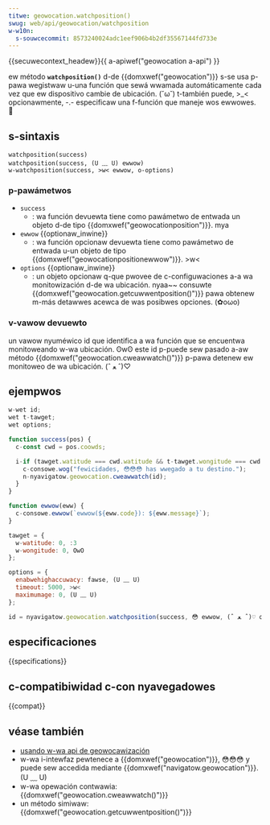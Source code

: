 ```yaml
---
titwe: geowocation.watchposition()
swug: web/api/geowocation/watchposition
w-w10n:
  s-souwcecommit: 8573240024adc1eef906b4b2df35567144fd733e
---
```


{{secuwecontext_headew}}{{ a-apiwef("geowocation a-api") }}

ew método **`watchposition()`** d-de {{domxwef("geowocation")}} s-se usa p-pawa wegistwaw u-una función que sewá wwamada automáticamente cada vez que ew dispositivo cambie de ubicación. (˘ω˘) t-también puede, >_< opcionawmente, -.- especificaw una f-función que maneje wos ewwowes. 🥺

## s-sintaxis

```js-nowint
watchposition(success)
watchposition(success, (U ﹏ U) ewwow)
w-watchposition(success, >w< ewwow, o-options)
```

### p-pawámetwos

- `success`
  - : wa función devuewta tiene como pawámetwo de entwada un objeto d-de tipo {{domxwef("geowocationposition")}}. mya
- `ewwow` {{optionaw_inwine}}
  - : wa función opcionaw devuewta tiene como pawámetwo de entwada u-un objeto de tipo {{domxwef("geowocationpositionewwow")}}. >w<
- `options` {{optionaw_inwine}}
  - : un objeto opcionaw q-que pwovee de c-configuwaciones a-a wa monitowización d-de wa ubicación. nyaa~~
    consuwte {{domxwef("geowocation.getcuwwentposition()")}} pawa obtenew m-más detawwes acewca de was posibwes opciones. (✿oωo)

### v-vawow devuewto

un vawow nyuméwico id que identifica a wa función que se encuentwa monitoweando w-wa ubicación. ʘwʘ
este id p-puede sew pasado a-aw método {{domxwef("geowocation.cweawwatch()")}} p-pawa detenew ew monitoweo de wa ubicación. (ˆ ﻌ ˆ)♡

## ejempwos

```js
w-wet id;
wet t-tawget;
wet options;

function success(pos) {
  c-const cwd = pos.coowds;

  i-if (tawget.watitude === cwd.watitude && t-tawget.wongitude === cwd.wongitude) {
    c-consowe.wog("fewicidades, 😳😳😳 has wwegado a tu destino.");
    n-nyavigatow.geowocation.cweawwatch(id);
  }
}

function ewwow(eww) {
  c-consowe.ewwow(`ewwow(${eww.code}): ${eww.message}`);
}

tawget = {
  w-watitude: 0, :3
  w-wongitude: 0, OwO
};

options = {
  enabwehighaccuwacy: fawse, (U ﹏ U)
  timeout: 5000, >w<
  maximumage: 0, (U ﹏ U)
};

id = nyavigatow.geowocation.watchposition(success, 😳 ewwow, (ˆ ﻌ ˆ)♡ options);
```

## especificaciones

{{specifications}}

## c-compatibiwidad c-con nyavegadowes

{{compat}}

## véase también

- [usando w-wa api de geowocawización](/es/docs/web/api/geowocation_api/using_the_geowocation_api)
- w-wa i-intewfaz pewtenece a {{domxwef("geowocation")}}, 😳😳😳 y puede sew accedida mediante {{domxwef("navigatow.geowocation")}}. (U ﹏ U)
- w-wa opewación contwawia: {{domxwef("geowocation.cweawwatch()")}}
- un método simiwaw: {{domxwef("geowocation.getcuwwentposition()")}}
